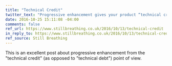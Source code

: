 ```yaml
---
title: "Technical Credit"
twitter_text: "Progressive enhancement gives your product “technical credit” (as opposed to accruing “technical debt”)"
date: 2016-10-25 15:11:08 -04:00
comments: false
ref_url: https://www.stillbreathing.co.uk/2016/10/13/technical-credit
in_reply_to: https://www.stillbreathing.co.uk/2016/10/13/technical-credit
ref_source: Still Breathing
---
```


This is an excellent post about progressive enhancement from the "technical credit" (as opposed to "technical debt") point of view.